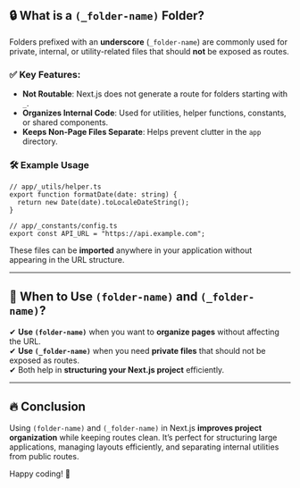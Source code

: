 ## 🔒 What is a `(_folder-name)` Folder?
Folders prefixed with an **underscore** (`_folder-name`) are commonly used for private, internal, or utility-related files that should **not** be exposed as routes.

### ✅ Key Features:
- **Not Routable**: Next.js does not generate a route for folders starting with `_`.
- **Organizes Internal Code**: Used for utilities, helper functions, constants, or shared components.
- **Keeps Non-Page Files Separate**: Helps prevent clutter in the `app` directory.

### 🛠 Example Usage
```tsx
// app/_utils/helper.ts
export function formatDate(date: string) {
  return new Date(date).toLocaleDateString();
}
```
```tsx
// app/_constants/config.ts
export const API_URL = "https://api.example.com";
```
These files can be **imported** anywhere in your application without appearing in the URL structure.

---

## 🎯 When to Use `(folder-name)` and `(_folder-name)`?
✔ **Use `(folder-name)`** when you want to **organize pages** without affecting the URL.  
✔ **Use `(_folder-name)`** when you need **private files** that should not be exposed as routes.  
✔ Both help in **structuring your Next.js project** efficiently.  

---

## 🔥 Conclusion
Using `(folder-name)` and `(_folder-name)` in Next.js **improves project organization** while keeping routes clean. It’s perfect for structuring large applications, managing layouts efficiently, and separating internal utilities from public routes.

Happy coding! 🚀

